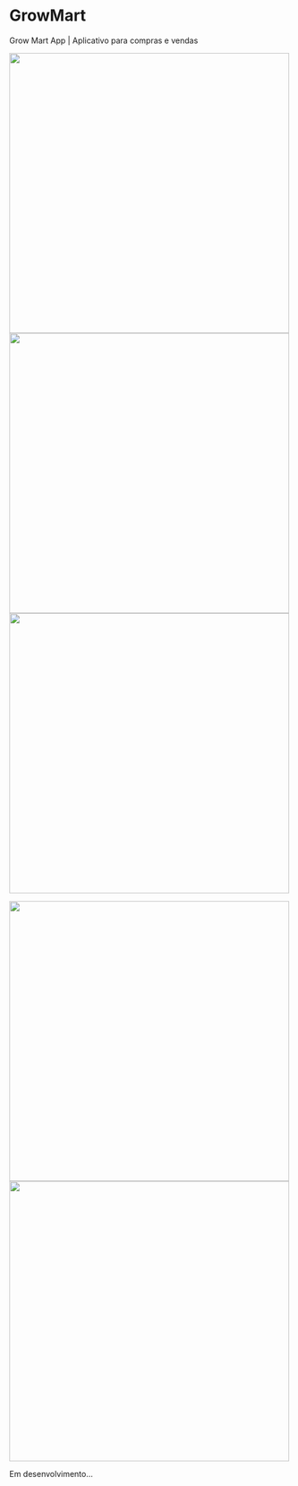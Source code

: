 # GrowMart
Grow Mart App | Aplicativo para compras e vendas

<img src="https://user-images.githubusercontent.com/79378229/186217504-5e21aac9-ad47-447e-a18e-5d8bf9cdeeaf.png" height="500"> <img src="https://user-images.githubusercontent.com/79378229/186217073-29014a88-29af-4de7-88a2-fdf8d31bff4f.png" height="500"> <img src="https://user-images.githubusercontent.com/79378229/191037151-f57ccb2e-3b6f-4a0a-b320-7ae5f0d4f339.png" height="500"> 


<img src="https://user-images.githubusercontent.com/79378229/191036948-49e88d30-a47a-4744-aa17-7483466920ea.png" height="500"> <img src="https://user-images.githubusercontent.com/79378229/191037314-de8c216b-4ed8-45b8-94a0-6f5d9d01c78f.png" height="500">


Em desenvolvimento...

